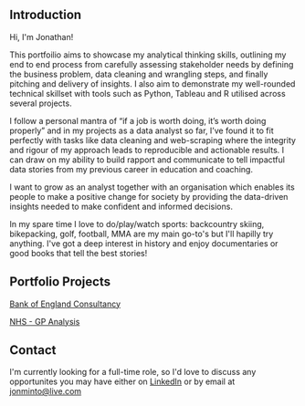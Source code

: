 
## Introduction
Hi, I'm Jonathan!

This portfoilio aims to showcase my analytical thinking skills, outlining my end to end process from carefully assessing stakeholder needs by defining the business problem, data cleaning and wrangling steps, and finally pitching and delivery of insights. I also aim to demonstrate my well-rounded technical skillset with tools such as Python, Tableau and R utilised across several projects. 

I follow a personal mantra of “if a job is worth doing, it’s worth doing properly” and in my projects as a data analyst so far, I’ve found it to fit perfectly with tasks like data cleaning and web-scraping where the integrity and rigour of my approach leads to reproducible and actionable results. I can draw on my ability to build rapport and communicate to tell impactful data stories from my previous career in education and coaching.

I want to grow as an analyst together with an organisation which enables its people to make a positive change for society by providing the data-driven insights needed to make confident and informed decisions.  

In my spare time I love to do/play/watch sports: backcountry skiing, bikepacking, golf, football, MMA are my main go-to's but I'll hapilly try anything. I've got a deep interest in history and enjoy documentaries or good books that tell the best stories!

## Portfolio Projects
[Bank of England Consultancy](https://github.com/JonathanMinto/Bank-of-England)

[NHS - GP Analysis](https://github.com/JonathanMinto/NHS)

## Contact
I'm currently looking for a full-time role, so I'd love to discuss any opportunites you may have either on [LinkedIn](https://www.linkedin.com/in/jonathanminto/) or by email at jonminto@live.com 
